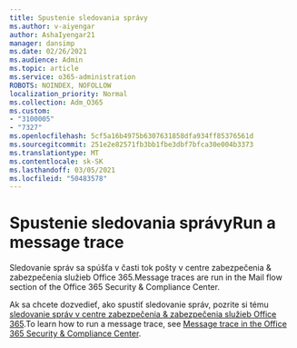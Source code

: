```yaml
---
title: Spustenie sledovania správy
ms.author: v-aiyengar
author: AshaIyengar21
manager: dansimp
ms.date: 02/26/2021
ms.audience: Admin
ms.topic: article
ms.service: o365-administration
ROBOTS: NOINDEX, NOFOLLOW
localization_priority: Normal
ms.collection: Adm_O365
ms.custom:
- "3100005"
- "7327"
ms.openlocfilehash: 5cf5a16b4975b6307631858dfa934ff85376561d
ms.sourcegitcommit: 251e2e82571fb3bb1fbe3dbf7bfca30e004b3373
ms.translationtype: MT
ms.contentlocale: sk-SK
ms.lasthandoff: 03/05/2021
ms.locfileid: "50483578"
---
```

# <a name="run-a-message-trace"></a><span data-ttu-id="46fa1-102">Spustenie sledovania správy</span><span class="sxs-lookup"><span data-stu-id="46fa1-102">Run a message trace</span></span>

<span data-ttu-id="46fa1-103">Sledovanie správ sa spúšťa v časti tok pošty v centre zabezpečenia & zabezpečenia služieb Office 365.</span><span class="sxs-lookup"><span data-stu-id="46fa1-103">Message traces are run in the Mail flow section of the Office 365 Security & Compliance Center.</span></span>

<span data-ttu-id="46fa1-104">Ak sa chcete dozvedieť, ako spustiť sledovanie správ, pozrite si tému [sledovanie správ v centre zabezpečenia & zabezpečenia služieb Office 365](https://go.microsoft.com/fwlink/?linkid=2103855).</span><span class="sxs-lookup"><span data-stu-id="46fa1-104">To learn how to run a message trace, see [Message trace in the Office 365 Security & Compliance Center](https://go.microsoft.com/fwlink/?linkid=2103855).</span></span>

